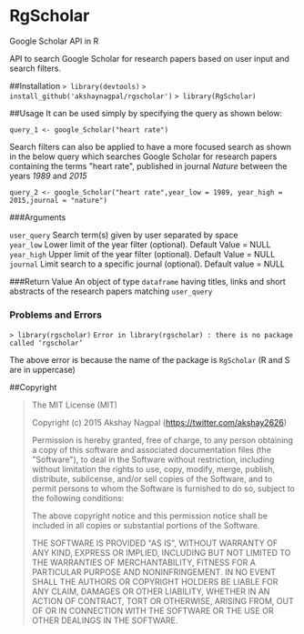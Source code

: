 # RgScholar
Google Scholar API in R

API to search Google Scholar for research papers based on user input and search filters.

##Installation
`> library(devtools)`
`> install_github('akshaynagpal/rgscholar')`
`> library(RgScholar)` 


##Usage
It can be used simply by specifying the query as shown below:

`query_1 <- google_Scholar("heart rate")` 

Search filters can also be applied to have a more focused search as shown in the below query which searches Google Scholar for research papers containing the terms "heart rate", published in journal *Nature* between the years *1989* and *2015*

`query_2 <- google_Scholar("heart rate",year_low = 1989, year_high = 2015,journal = "nature")`

###Arguments

`user_query` Search term(s) given by user separated by space    
`year_low`	 Lower limit of the year filter (optional). Default Value = NULL    
`year_high`	 Upper limit of the year filter (optional). Default Value = NULL    
`journal`	   Limit search to a specific journal (optional). Default value = NULL    


###Return Value
An object of type `dataframe` having titles, links and short abstracts of the research papers matching `user_query`


### Problems and Errors

`> library(rgscholar)`
`Error in library(rgscholar) : there is no package called ‘rgscholar’`

The above error is because the name of the package is `RgScholar` (R and S are in uppercase)

##Copyright
>
>The MIT License (MIT)
>
>Copyright (c) 2015 Akshay Nagpal (https://twitter.com/akshay2626)
>
>Permission is hereby granted, free of charge, to any person obtaining a copy
of this software and associated documentation files (the "Software"), to deal
in the Software without restriction, including without limitation the rights
to use, copy, modify, merge, publish, distribute, sublicense, and/or sell
copies of the Software, and to permit persons to whom the Software is
furnished to do so, subject to the following conditions:
>
>The above copyright notice and this permission notice shall be included in all
copies or substantial portions of the Software.
>
>THE SOFTWARE IS PROVIDED "AS IS", WITHOUT WARRANTY OF ANY KIND, EXPRESS OR
IMPLIED, INCLUDING BUT NOT LIMITED TO THE WARRANTIES OF MERCHANTABILITY,
FITNESS FOR A PARTICULAR PURPOSE AND NONINFRINGEMENT. IN NO EVENT SHALL THE
AUTHORS OR COPYRIGHT HOLDERS BE LIABLE FOR ANY CLAIM, DAMAGES OR OTHER
LIABILITY, WHETHER IN AN ACTION OF CONTRACT, TORT OR OTHERWISE, ARISING FROM,
OUT OF OR IN CONNECTION WITH THE SOFTWARE OR THE USE OR OTHER DEALINGS IN THE
SOFTWARE.



